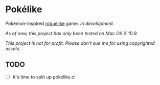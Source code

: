 # Pokélike

Pokémon-inspired [roguelike](http://en.wikipedia.org/wiki/Roguelike) game. *In development.*

_As of now, this project has only been tested on Mac OS X 10.9._

_This project is not for profit. Please don't sue me for using
copyrighted assets._

## TODO

- [ ] it's time to split up pokelike.c!
